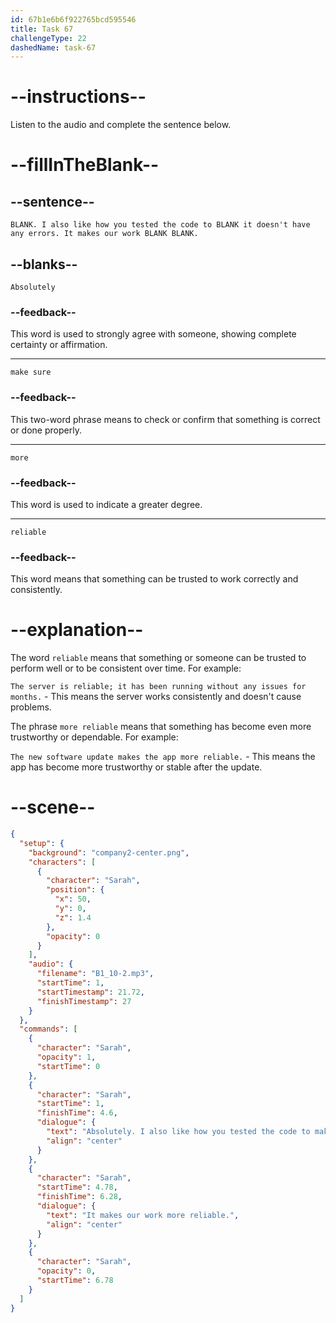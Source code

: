 ```yaml
---
id: 67b1e6b6f922765bcd595546
title: Task 67
challengeType: 22
dashedName: task-67
---
```


<!-- (Audio) Sarah: Absolutely. I also like how you tested the code to make sure it doesn't have any errors. It makes our work more reliable. -->

# --instructions--

Listen to the audio and complete the sentence below.

# --fillInTheBlank--

## --sentence--

`BLANK. I also like how you tested the code to BLANK it doesn't have any errors. It makes our work BLANK BLANK.`

## --blanks--

`Absolutely`

### --feedback--

This word is used to strongly agree with someone, showing complete certainty or affirmation.

---

`make sure`

### --feedback--

This two-word phrase means to check or confirm that something is correct or done properly.

---

`more`

### --feedback--

This word is used to indicate a greater degree.

---

`reliable`

### --feedback--

This word means that something can be trusted to work correctly and consistently.

# --explanation--

The word `reliable` means that something or someone can be trusted to perform well or to be consistent over time. For example:

`The server is reliable; it has been running without any issues for months.` - This means the server works consistently and doesn't cause problems.

The phrase `more reliable` means that something has become even more trustworthy or dependable. For example:

`The new software update makes the app more reliable.` - This means the app has become more trustworthy or stable after the update.

# --scene--

```json
{
  "setup": {
    "background": "company2-center.png",
    "characters": [
      {
        "character": "Sarah",
        "position": {
          "x": 50,
          "y": 0,
          "z": 1.4
        },
        "opacity": 0
      }
    ],
    "audio": {
      "filename": "B1_10-2.mp3",
      "startTime": 1,
      "startTimestamp": 21.72,
      "finishTimestamp": 27
    }
  },
  "commands": [
    {
      "character": "Sarah",
      "opacity": 1,
      "startTime": 0
    },
    {
      "character": "Sarah",
      "startTime": 1,
      "finishTime": 4.6,
      "dialogue": {
        "text": "Absolutely. I also like how you tested the code to make sure it doesn't have any errors.",
        "align": "center"
      }
    },
    {
      "character": "Sarah",
      "startTime": 4.78,
      "finishTime": 6.28,
      "dialogue": {
        "text": "It makes our work more reliable.",
        "align": "center"
      }
    },
    {
      "character": "Sarah",
      "opacity": 0,
      "startTime": 6.78
    }
  ]
}
```
